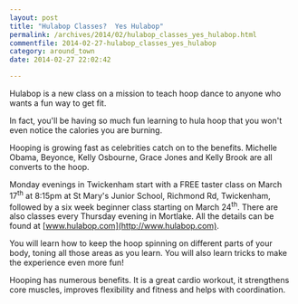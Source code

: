 ```yaml
---
layout: post
title: "Hulabop Classes?  Yes Hulabop"
permalink: /archives/2014/02/hulabop_classes_yes_hulabop.html
commentfile: 2014-02-27-hulabop_classes_yes_hulabop
category: around_town
date: 2014-02-27 22:02:42

---
```


Hulabop is a new class on a mission to teach hoop dance to anyone who wants a fun way to get fit.

In fact, you'll be having so much fun learning to hula hoop that you won't even notice the calories you are burning.

Hooping is growing fast as celebrities catch on to the benefits. Michelle Obama, Beyonce, Kelly Osbourne, Grace Jones and Kelly Brook are all converts to the hoop.

Monday evenings in Twickenham start with a FREE taster class on March 17<sup>th</sup> at 8:15pm at St Mary's Junior School, Richmond Rd, Twickenham, followed by a six week beginner class starting on March 24<sup>th</sup>. There are also classes every Thursday evening in Mortlake. All the details can be found at [www.hulabop.com](http://www.hulabop.com).

You will learn how to keep the hoop spinning on different parts of your body, toning all those areas as you learn. You will also learn tricks to make the experience even more fun!

Hooping has numerous benefits. It is a great cardio workout, it strengthens core muscles, improves flexibility and fitness and helps with coordination.
